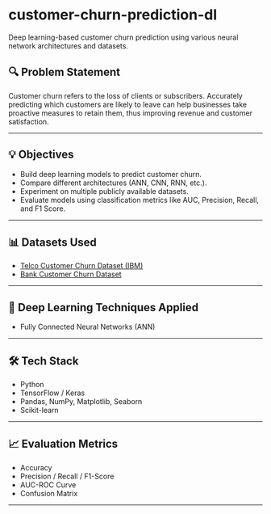 # customer-churn-prediction-dl
Deep learning-based customer churn prediction using various neural network architectures and datasets.

## 🔍 Problem Statement

Customer churn refers to the loss of clients or subscribers. Accurately predicting which customers are likely to leave can help businesses take proactive measures to retain them, thus improving revenue and customer satisfaction.

---

## 💡 Objectives

- Build deep learning models to predict customer churn.
- Compare different architectures (ANN, CNN, RNN, etc.).
- Experiment on multiple publicly available datasets.
- Evaluate models using classification metrics like AUC, Precision, Recall, and F1 Score.

---

## 📊 Datasets Used

- [Telco Customer Churn Dataset (IBM)](https://www.kaggle.com/blastchar/telco-customer-churn)
- [Bank Customer Churn Dataset](https://www.kaggle.com/barelydedicated/bank-customer-churn-modeling)

---

## 🧠 Deep Learning Techniques Applied

- Fully Connected Neural Networks (ANN)

---

## 🛠️ Tech Stack

- Python
- TensorFlow / Keras
- Pandas, NumPy, Matplotlib, Seaborn
- Scikit-learn

---

## 📈 Evaluation Metrics

- Accuracy
- Precision / Recall / F1-Score
- AUC-ROC Curve
- Confusion Matrix

---

